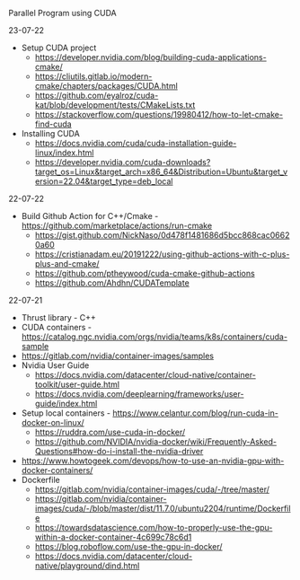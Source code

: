 Parallel Program using CUDA

23-07-22
* Setup CUDA project
  * https://developer.nvidia.com/blog/building-cuda-applications-cmake/
  * https://cliutils.gitlab.io/modern-cmake/chapters/packages/CUDA.html
  * https://github.com/eyalroz/cuda-kat/blob/development/tests/CMakeLists.txt
  * https://stackoverflow.com/questions/19980412/how-to-let-cmake-find-cuda
* Installing CUDA
  * https://docs.nvidia.com/cuda/cuda-installation-guide-linux/index.html
  * https://developer.nvidia.com/cuda-downloads?target_os=Linux&target_arch=x86_64&Distribution=Ubuntu&target_version=22.04&target_type=deb_local

22-07-22
* Build Github Action for C++/Cmake - https://github.com/marketplace/actions/run-cmake
  * https://gist.github.com/NickNaso/0d478f1481686d5bcc868cac06620a60
  * https://cristianadam.eu/20191222/using-github-actions-with-c-plus-plus-and-cmake/
  * https://github.com/ptheywood/cuda-cmake-github-actions
  * https://github.com/Ahdhn/CUDATemplate

22-07-21 
* Thrust library - C++
* CUDA containers - https://catalog.ngc.nvidia.com/orgs/nvidia/teams/k8s/containers/cuda-sample 
* https://gitlab.com/nvidia/container-images/samples
* Nvidia User Guide
    * https://docs.nvidia.com/datacenter/cloud-native/container-toolkit/user-guide.html
    * https://docs.nvidia.com/deeplearning/frameworks/user-guide/index.html
* Setup local containers - https://www.celantur.com/blog/run-cuda-in-docker-on-linux/
    * https://ruddra.com/use-cuda-in-docker/
    * https://github.com/NVIDIA/nvidia-docker/wiki/Frequently-Asked-Questions#how-do-i-install-the-nvidia-driver
* https://www.howtogeek.com/devops/how-to-use-an-nvidia-gpu-with-docker-containers/
* Dockerfile
    * https://gitlab.com/nvidia/container-images/cuda/-/tree/master/
    * https://gitlab.com/nvidia/container-images/cuda/-/blob/master/dist/11.7.0/ubuntu2204/runtime/Dockerfile
    * https://towardsdatascience.com/how-to-properly-use-the-gpu-within-a-docker-container-4c699c78c6d1
    * https://blog.roboflow.com/use-the-gpu-in-docker/
    * https://docs.nvidia.com/datacenter/cloud-native/playground/dind.html

